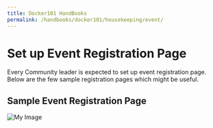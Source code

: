 ```yaml
---
title: Docker101 HandBooks
permalink: /handbooks/docker101/housekeeping/event/
---
```


# Set up Event Registration Page

Every Community leader is expected to set up event registration page. Below are the few sample registration pages which might be useful.


## Sample Event Registration Page

![My Image](/img/Screenshot%202021-01-13%20at%204.12.47%20PM.png)
